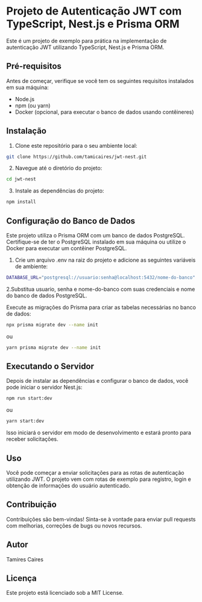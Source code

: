 # Projeto de Autenticação JWT com TypeScript, Nest.js e Prisma ORM

Este é um projeto de exemplo para prática na implementação de autenticação JWT utilizando TypeScript, Nest.js e Prisma ORM.

## Pré-requisitos

Antes de começar, verifique se você tem os seguintes requisitos instalados em sua máquina:

- Node.js
- npm (ou yarn)
- Docker (opcional, para executar o banco de dados usando contêineres)

## Instalação

1. Clone este repositório para o seu ambiente local:

```bash
git clone https://github.com/tamicaires/jwt-nest.git
```

2. Navegue até o diretório do projeto:

```bash
cd jwt-nest
```

3. Instale as dependências do projeto:

```bash
npm install
```

## Configuração do Banco de Dados

Este projeto utiliza o Prisma ORM com um banco de dados PostgreSQL. Certifique-se de ter o PostgreSQL instalado em sua máquina ou utilize o Docker para executar um contêiner PostgreSQL.

1. Crie um arquivo .env na raiz do projeto e adicione as seguintes variáveis de ambiente:

```bash
DATABASE_URL="postgresql://usuario:senha@localhost:5432/nome-do-banco"
```

2.Substitua usuario, senha e nome-do-banco com suas credenciais e nome do banco de dados PostgreSQL.

Execute as migrações do Prisma para criar as tabelas necessárias no banco de dados:

```bash
npx prisma migrate dev --name init
```

ou

```bash
yarn prisma migrate dev --name init
```

## Executando o Servidor

Depois de instalar as dependências e configurar o banco de dados, você pode iniciar o servidor Nest.js:

```bash
npm run start:dev
```
ou

```bash
yarn start:dev
```

Isso iniciará o servidor em modo de desenvolvimento e estará pronto para receber solicitações.

## Uso
Você pode começar a enviar solicitações para as rotas de autenticação utilizando JWT. O projeto vem com rotas de exemplo para registro, login e obtenção de informações do usuário autenticado.

## Contribuição
Contribuições são bem-vindas! Sinta-se à vontade para enviar pull requests com melhorias, correções de bugs ou novos recursos.

## Autor
Tamires Caires

## Licença
Este projeto está licenciado sob a MIT License.

   
